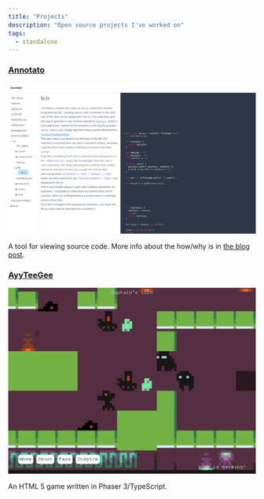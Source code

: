 ```yaml
---
title: "Projects"
description: "Open source projects I've worked on"
tags:
  - standalone
---
```


### [Annotato](https://annotato.nikbrendler.com)

![Annotato Screenshot](./annotato.png)

A tool for viewing source code. More info about the how/why is in [the blog post](/annotato).

### [AyyTeeGee](https://ayyteegee.nikbrendler.com)

![Screenshot of the game](./ayyteegee.png)

An HTML 5 game written in Phaser 3/TypeScript.
